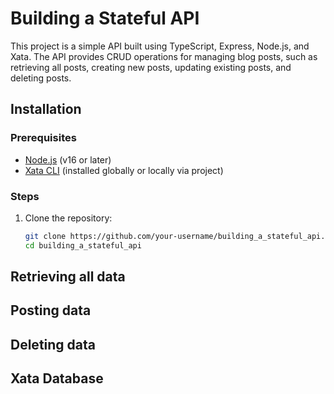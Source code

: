 # Building a Stateful API

This project is a simple API built using TypeScript, Express, Node.js, and Xata. The API provides CRUD operations for managing blog posts, such as retrieving all posts, creating new posts, updating existing posts, and deleting posts.

## Installation

### Prerequisites

- [Node.js](https://nodejs.org/) (v16 or later)
- [Xata CLI](https://xata.io/docs/cli/getting-started) (installed globally or locally via project)

### Steps

1. Clone the repository:

   ```bash
   git clone https://github.com/your-username/building_a_stateful_api.git
   cd building_a_stateful_api

## Retrieving all data
## Posting data
## Deleting data
## Xata Database


